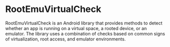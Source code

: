 # RootEmuVirtualCheck
RootEmuVirtualCheck is an Android library that provides methods to detect whether an app is running on a virtual space, a rooted device, or an emulator. The library uses a combination of checks based on common signs of virtualization, root access, and emulator environments.
